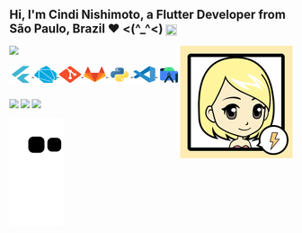 
## Hi, I'm Cindi Nishimoto, a Flutter Developer from São Paulo, Brazil ❤️ <(^_^<) <img align="center" src="https://user-images.githubusercontent.com/45148915/150196899-7ec7aadb-d28c-4aa8-abf1-44a81b82fb0d.png" width="20"  height="20" /> </h1> 

 <img align="right" width="200" height="200" src="cindi_1.png">

<div align="left">
  <a href="https://github.com/cindistar">
  <img height="180em" src="https://github-readme-stats.vercel.app/api?username=cindistar&show_icons=true&theme=dracula&include_all_commits=true&count_private=true"/>
</div>
</div>
<div style="display: inline_block"><br>
  <img align="center" alt="Cindi-Js" height="30" width="40" src="https://raw.githubusercontent.com/devicons/devicon/master/icons/flutter/flutter-plain.svg">
  <img align="center" alt="Cindi-Ts" height="30" width="40" src="https://raw.githubusercontent.com/devicons/devicon/master/icons/dart/dart-plain.svg">
  <img align="center" alt="Cindi-Git" height="30" width="40" src="https://raw.githubusercontent.com/devicons/devicon/master/icons/git/git-original.svg">
  <img align="center" alt="Cindi-GitLab" height="30" width="40" src="https://raw.githubusercontent.com/devicons/devicon/master/icons/gitlab/gitlab-original.svg">
  <img align="center" alt="Cindi-Python" height="30" width="40" src="https://raw.githubusercontent.com/devicons/devicon/master/icons/python/python-original.svg">
  <img align="center" alt="Cindi-VSCode" height="30" width="40" src="https://raw.githubusercontent.com/devicons/devicon/master/icons/vscode/vscode-original.svg">
  <img align="center" alt="Cindi-AStudio" height="30" width="40" src="https://raw.githubusercontent.com/devicons/devicon/master/icons/androidstudio/androidstudio-original.svg">  
  
  ##
  <a href="https://www.linkedin.com/in/cindinishimoto" target="_blank"><img src="https://img.shields.io/badge/-LinkedIn-%230077B5?style=for-the-badge&logo=linkedin&logoColor=white" target="_blank"></a> 
 <a href="https://instagram.com/cindi_devqueen" target="_blank"><img src="https://img.shields.io/badge/-Instagram-%23E4405F?style=for-the-badge&logo=instagram&logoColor=white" target="_blank"></a>
 <a href = "mailto:cindi_nishi@hotmail.com"><img src="https://img.shields.io/badge/-Hotmail-%23333?style=for-the-badge&logo=gmail&logoColor=white" target="_blank"></a>

![Snake animation](https://github.com/cindistar/cindistar/blob/output/github-contribution-grid-snake.svg)
